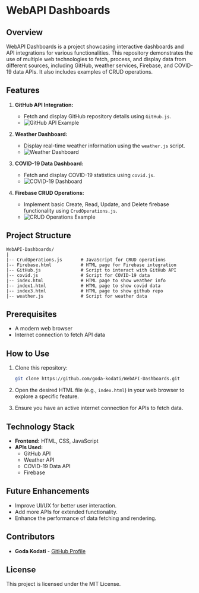 # WebAPI Dashboards

## Overview
WebAPI Dashboards is a project showcasing interactive dashboards and API integrations for various functionalities. This repository demonstrates the use of multiple web technologies to fetch, process, and display data from different sources, including GitHub, weather services, Firebase, and COVID-19 data APIs. It also includes examples of CRUD operations.

## Features
1. **GitHub API Integration:**
   - Fetch and display GitHub repository details using `GitHub.js`.
   - ![GitHub API Example](images/github_info.png)

2. **Weather Dashboard:**
   - Display real-time weather information using the `weather.js` script.
   - ![Weather Dashboard](images/weather_info.png)

3. **COVID-19 Data Dashboard:**
   - Fetch and display COVID-19 statistics using `covid.js`.
   - ![COVID-19 Dashboard](images/covid_info.png)

4. **Firebase CRUD Operations:**
   - Implement basic Create, Read, Update, and Delete firebase functionality using `CrudOperations.js`.
   - ![CRUD Operations Example](images/crud_operations.png)


## Project Structure
```
WebAPI-Dashboards/
|
|-- CrudOperations.js       # JavaScript for CRUD operations
|-- Firebase.html           # HTML page for Firebase integration
|-- GitHub.js               # Script to interact with GitHub API
|-- covid.js                # Script for COVID-19 data
|-- index.html              # HTML page to show weather info
|-- index1.html             # HTML page to show covid data
|-- index3.html             # HTML page to show github repo
|-- weather.js              # Script for weather data
```

## Prerequisites
- A modern web browser
- Internet connection to fetch API data

## How to Use
1. Clone this repository:
   ```bash
   git clone https://github.com/goda-kodati/WebAPI-Dashboards.git
   ```

2. Open the desired HTML file (e.g., `index.html`) in your web browser to explore a specific feature.

3. Ensure you have an active internet connection for APIs to fetch data.

## Technology Stack
- **Frontend:** HTML, CSS, JavaScript
- **APIs Used:**
  - GitHub API
  - Weather API
  - COVID-19 Data API
  - Firebase

## Future Enhancements
- Improve UI/UX for better user interaction.
- Add more APIs for extended functionality.
- Enhance the performance of data fetching and rendering.

## Contributors
- **Goda Kodati** - [GitHub Profile](https://github.com/goda-kodati)

## License
This project is licensed under the MIT License.
